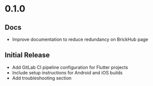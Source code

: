 # 0.1.0

## Docs
- Improve documentation to reduce redundancy on BrickHub page

## Initial Release
- Add GitLab CI pipeline configuration for Flutter projects
- Include setup instructions for Android and iOS builds
- Add troubleshooting section
